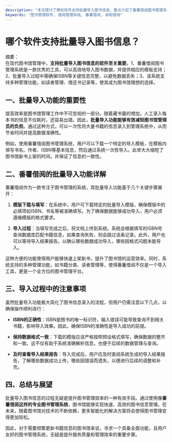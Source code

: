 ```yaml
---
description: "本文探讨了哪些软件支持批量导入图书信息，重点介绍了番薯借阅图书管理系统及其相关功能。"
keywords: "图书管理软件, 借阅管理系统, 番薯借阅, 自助借阅"
---
```

# 哪个软件支持批量导入图书信息？

摘要：  
在现代图书馆管理中，**支持批量导入图书信息的软件至关重要**。1、番薯借阅图书管理系统是一款优秀的工具，可以高效地导入图书数据，并提供相应的模板支持；2、批量导入过程中需确保ISBN等关键信息完整，以避免数据丢失；3、该系统支持多种管理功能，如读者管理、借还书记录等，使其成为图书馆理想的选择。

## 一、批量导入功能的重要性

提高效率是图书馆管理工作中不可忽视的一部分。随着藏书量的增加，人工录入每本书的信息不仅耗时，还容易出错。因此，**批量导入功能能够有效减轻图书馆管理员的负担**。通过这种方式，可以一次性将大量书籍的信息录入到管理系统中，从而节省时间并提高数据准确性。

例如，使用番薯借阅图书管理系统，用户可以下载一个特定的导入模板，在模板内填写书名、作者、ISBN等基本信息，然后通过系统一次性导入。此举大大缩短了图书馆新书上架的时间，并保证了信息的一致性。

## 二、番薯借阅的批量导入功能详解

番薯借阅作为一款专注于图书管理的系统，其批量导入功能基于几个关键步骤展开：

1. **模版下载与填写**：在系统中，用户可下载特定的批量导入模版，确保模版中的必填项如ISBN、书名等被准确填写。为了确保数据能够成功导入，用户必须遵循模版的格式要求。

2. **导入过程**：当填写完成之后，将文档上传到系统。系统会根据填写的ISBN号查询数据库匹配书籍信息，如果查询失败，则会跳过该条记录。此外，用户也可以等待导入结果报告，以确认哪些数据成功导入，哪些因格式问题未能导入。

这种方便的功能使得用户能够快速上架新书，提升了图书馆的运营效率。同时，系统支持的多种管理功能，如书籍分类、读者管理等，使得番薯借阅不仅是一个导入工具，更是一个全方位的图书管理平台。

## 三、导入过程中的注意事项

虽然批量导入功能极大简化了图书信息录入的流程，但用户仍需注意以下几点，以确保操作顺利进行：

- **ISBN的正确性**：ISBN是图书的唯一标识符，输入错误可能导致查询不到相关书籍，影响导入效果。因此，确保ISBN的准确性是导入成功的前提。

- **保持数据格式一致**：下载的模版应该严格按照预设格式填写，确保数据的整齐和一致。这不仅有助于系统准确解析信息，也便于后续的数据管理与查询。

- **及时查看导入结果报告**：导入完成后，用户应及时查阅系统生成的导入结果报告，了解哪些数据成功上传，哪些因错误而遗失，以便进行后续的调整和补充。

## 四、总结与展望

批量导入图书信息的过程无疑是提升图书管理效率的一种有效手段。通过使用像**番薯借阅这样的专业图书管理系统**，图书馆能够实现快速、高效的图书信息管理。在未来，随着图书馆对技术的不断依赖，更多智能化的解决方案将会使得图书管理变得更加轻松。

因此，对于需要频繁更新书籍信息的图书馆来说，寻求一个具备全面功能，且用户友好的图书管理系统，无疑是提升服务质量和管理效率的重要步骤。
